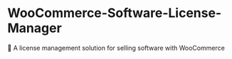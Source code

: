 # WooCommerce-Software-License-Manager
:key: A license management solution for selling software with WooCommerce
